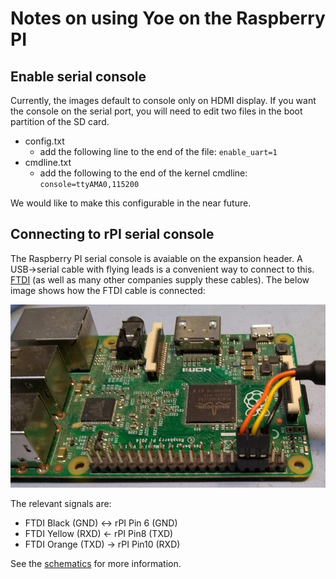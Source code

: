 # Notes on using Yoe on the Raspberry PI

## Enable serial console

Currently, the images default to console only on HDMI display. If you want
the console on the serial port, you will need to edit two files in the
boot partition of the SD card.

* config.txt
  * add the following line to the end of the file: `enable_uart=1`
* cmdline.txt
  * add the following to the end of the kernel cmdline: `console=ttyAMA0,115200`

We would like to make this configurable in the near future.

## Connecting to rPI serial console

The Raspberry PI serial console is avaiable on the expansion header. A USB->serial
cable with flying leads is a convenient way to connect to this. [FTDI](https://www.ftdichip.com/Products/Cables/RPi.htm) (as well as many
other companies supply these cables). The below image shows how the FTDI cable is
connected:

![rPI serial console](raspberry-pi-serial-console.jpg)

The relevant signals are:

* FTDI Black (GND) <-> rPI Pin 6 (GND)
* FTDI Yellow (RXD) <- rPI Pin8 (TXD)
* FTDI Orange (TXD) -> rPI Pin10 (RXD)

See the [schematics](https://www.raspberrypi.org/documentation/hardware/raspberrypi/schematics/README.md) for more information.

